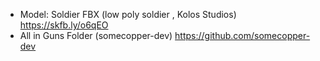 + Model: Soldier FBX (low poly soldier , Kolos Studios) https://skfb.ly/o6qEO
+ All in Guns Folder (somecopper-dev) https://github.com/somecopper-dev